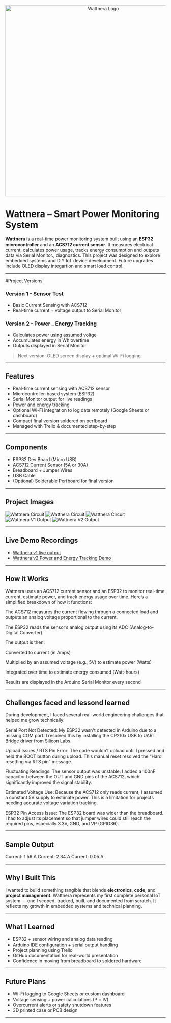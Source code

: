 <p align="center">
  <img src="Wattnera.jpg" alt="Wattnera Logo" width="600"/>
</p>

# Wattnera – Smart Power Monitoring System

**Wattnera** is a real-time power monitoring system built using an **ESP32 microcontroller** and an **ACS712 current sensor**. It measures electrical current, calculates power usage, tracks energy consumption and outputs data via Serial Monitor., diagnostics. This project was designed to explore embedded systems and DIY IoT device development. Future upgrades include OLED display integartion and smart load control.

---

#Project Versions

### Version 1 - Sensor Test
- Basic Current Sensing with ACS712
- Real-time current + voltage output to Serial Monitor

### Version 2 - Power _ Energy Tracking
- Calculates power using assumed voltge
- Accumulates energy in Wh overtime
- Outputs displayed in Serial Monitor

> Next version: OLED screen display + optimal Wi-Fi logging


---
## Features
- Real-time current sensing with ACS712 sensor
- Microcontroller-based system (ESP32)
- Serial Monitor output for live readings
- Power and energy tracking
- Optional Wi-Fi integration to log data remotely (Google Sheets or dashboard)
- Compact final version soldered on perfboard
- Managed with Trello & documented step-by-step

---

## Components
- ESP32 Dev Board (Micro USB)
- ACS712 Current Sensor (5A or 30A)
- Breadboard + Jumper Wires
- USB Cable
- (Optional) Solderable Perfboard for final version

---

## Project Images

![Wattnera Circuit](images/Wattnera_circuit2.jpg)
![Wattnera Circuit](images/Waatnera_circuit3.jpg)
![Wattnera Circuit](images/Wattnera_circuit.jpg)
![Wattnera V1 Output](images/Wattnera_v1_output.jpg)
![Wattnera V2 Output](images/Wattnera_v2-output.jpg)

---

## Live Demo Recordings

- [Wattnera v1 live output](https://drive.google.com/file/d/1twS5vsQ2nD6hKfE68O8bmMtsV8rj7o_a/view?usp=sharing)
- [Wattnera v2 Power and Energy Tracking Demo](https://drive.google.com/file/d/1IC7PGGKYFs9BFWkgxjqUBHS1xizZjeJ5/view?usp=sharing)

---

## How it Works

Wattnera uses an ACS712 current sensor and an ESP32 to monitor real-time current, estimate power, and track energy usage over time. Here’s a simplified breakdown of how it functions:

The ACS712 measures the current flowing through a connected load and outputs an analog voltage proportional to the current.

The ESP32 reads the sensor’s analog output using its ADC (Analog-to-Digital Converter).

The output is then:

Converted to current (in Amps)

Multiplied by an assumed voltage (e.g., 5V) to estimate power (Watts)

Integrated over time to estimate energy consumed (Watt-hours)

Results are displayed in the Arduino Serial Monitor every second

---

## Challenges faced and lessond learned
During development, I faced several real-world engineering challenges that helped me grow technically:

Serial Port Not Detected:
My ESP32 wasn't detected in Arduino due to a missing COM port. I resolved this by installing the CP210x USB to UART Bridge driver from Silicon Labs.

Upload Issues / RTS Pin Error:
The code wouldn’t upload until I pressed and held the BOOT button during upload. This manual reset resolved the “Hard resetting via RTS pin” message.

Fluctuating Readings:
The sensor output was unstable. I added a 100nF capacitor between the OUT and GND pins of the ACS712, which significantly improved the signal stability.

Estimated Voltage Use:
Because the ACS712 only reads current, I assumed a constant 5V supply to estimate power. This is a limitation for projects needing accurate voltage variation tracking.

ESP32 Pin Access Issue:
The ESP32 board was wider than the breadboard. I had to adjust its placement so that jumper wires could still reach the required pins, especially 3.3V, GND, and VP (GPIO36).

---

## Sample Output
Current: 1.56 A
Current: 2.34 A
Current: 0.05 A

---

## Why I Built This
I wanted to build something tangible that blends **electronics**, **code**, and **project management**. Wattnera represents my first complete personal IoT system — one I scoped, tracked, built, and documented from scratch. It reflects my growth in embedded systems and technical planning.

---

## What I Learned
- ESP32 + sensor wiring and analog data reading
- Arduino IDE configuration + serial output handling
- Project planning using Trello
- GitHub documentation for real-world presentation
- Confidence in moving from breadboard to soldered hardware

---

## Future Plans
- Wi-Fi logging to Google Sheets or custom dashboard
- Voltage sensing + power calculations (P = IV)
- Overcurrent alerts or safety shutdown features
- 3D printed case or PCB design

---


